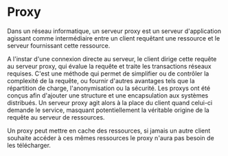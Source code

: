 # Proxy

Dans un réseau informatique, un serveur proxy est un serveur d'application agissant comme intermédiaire entre un client requêtant une ressource et le serveur fournissant cette 
ressource.

A l'instar d'une connexion directe au serveur, le client dirige cette requête au serveur proxy, qui évalue la requête et traite les transactions réseaux requises. 
C'est une méthode qui permet de simplifier ou de contrôler la complexité de la requête, ou fournir d'autres avantages tels que la répartition de charge, l'anonymisation ou la 
sécurité. Les proxys ont été conçus afin d'ajouter une structure et une encapsulation aux systèmes distribués. 
Un serveur proxy agit alors à la place du client quand celui-ci demande le service, masquant potentiellement la véritable origine de la requête au serveur de ressources.

Un proxy peut mettre en cache des ressources, si jamais un autre client souhaite accéder à ces mêmes ressources le proxy n'aura pas besoin de les télécharger.
